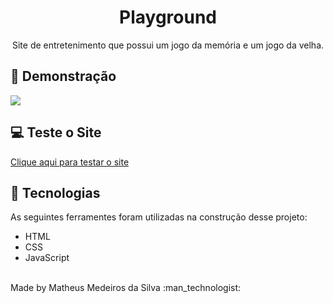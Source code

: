 <h1 style="text-align: center;">Playground</h1>
<p style="text-align: center;">Site de entretenimento que possui um jogo da memória e um jogo da velha.</p>


## :camera_flash: Demonstração
<img src='./img/churrascometro.gif'></img>

## :computer: Teste o Site
<a href="https://churrascometromeed.netlify.app/">Clique aqui para testar o site</a>

## :rocket: Tecnologias

As seguintes ferramentes foram utilizadas na construção desse projeto:

- HTML
- CSS
- JavaScript

<br>
    Made by Matheus Medeiros da Silva :man_technologist:
